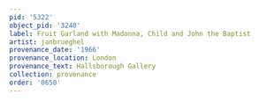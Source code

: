 ```yaml
---
pid: '5322'
object_pid: '3240'
label: Fruit Garland with Madonna, Child and John the Baptist
artist: janbrueghel
provenance_date: '1966'
provenance_location: London
provenance_text: Hallsborough Gallery
collection: provenance
order: '0650'
---
```

